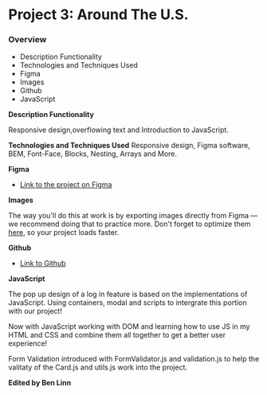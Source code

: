 # Project 3: Around The U.S.

### Overview

- Description Functionality
- Technologies and Techniques Used
- Figma
- Images
- Github
- JavaScript

**Description Functionality**

Responsive design,overflowing text and Introduction to JavaScript.

**Technologies and Techniques Used**
Responsive design, Figma software, BEM, Font-Face, Blocks, Nesting, Arrays and More.

**Figma**

- [Link to the project on Figma](https://www.figma.com/file/ii4xxsJ0ghevUOcssTlHZv/Sprint-3%3A-Around-the-US?node-id=0%3A1)

**Images**

The way you'll do this at work is by exporting images directly from Figma — we recommend doing that to practice more. Don't forget to optimize them [here](https://tinypng.com/), so your project loads faster.

**Github**

- [Link to Github](https://blinn26.github.io/se_project_aroundtheus/)

**JavaScript**

The pop up design of a log in feature is based on the implementations of JavaScript. Using containers, modal and scripts to intergrate this portion with our project!

Now with JavaScript working with DOM and learning how to use JS in my HTML and CSS and combine them all together to get a better user experience!

Form Validation introduced with FormValidator.js and validation.js to help the valitaty of the Card.js and utils.js work into the project.

**Edited by Ben Linn**
